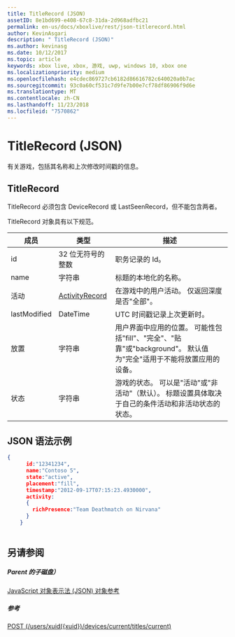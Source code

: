 ```yaml
---
title: TitleRecord (JSON)
assetID: 8e1bd699-e408-67c8-31da-2d968adfbc21
permalink: en-us/docs/xboxlive/rest/json-titlerecord.html
author: KevinAsgari
description: " TitleRecord (JSON)"
ms.author: kevinasg
ms.date: 10/12/2017
ms.topic: article
keywords: xbox live, xbox, 游戏, uwp, windows 10, xbox one
ms.localizationpriority: medium
ms.openlocfilehash: e4cdec869727cb6182d86616782c640020a0b7ac
ms.sourcegitcommit: 93c0a60cf531c7d9fe7b00e7cf78df86906f9d6e
ms.translationtype: MT
ms.contentlocale: zh-CN
ms.lasthandoff: 11/23/2018
ms.locfileid: "7570862"
---
```

# <a name="titlerecord-json"></a>TitleRecord (JSON)
有关游戏，包括其名称和上次修改时间戳的信息。 
<a id="ID4EN"></a>

 
## <a name="titlerecord"></a>TitleRecord
 
TitleRecord 必须包含 DeviceRecord 或 LastSeenRecord，但不能包含两者。
 
TitleRecord 对象具有以下规范。
 
| 成员| 类型| 描述| 
| --- | --- | --- | 
| id| 32 位无符号的整数| 职务记录的 Id。| 
| name| 字符串| 标题的本地化的名称。| 
| 活动| [ActivityRecord](json-activityrecord.md)| 在游戏中的用户活动。 仅返回深度是否"全部"。| 
| lastModified| DateTime| UTC 时间戳记录上次更新时。| 
| 放置| 字符串| 用户界面中应用的位置。 可能性包括"fill"、"完全"、"贴靠"或"background"。 默认值为"完全"适用于不能将放置应用的设备。| 
| 状态| 字符串| 游戏的状态。 可以是"活动"或"非活动"（默认）。 标题设置具体取决于自己的条件活动和非活动状态的状态。| 
  
<a id="ID4E6C"></a>

 
## <a name="sample-json-syntax"></a>JSON 语法示例
 

```json
{
      id:"12341234",
      name:"Contoso 5",
      state:"active",
      placement:"fill",
      timestamp:"2012-09-17T07:15:23.4930000",
      activity:
      {
        richPresence:"Team Deathmatch on Nirvana"
      }
    }
    
```

  
<a id="ID4EID"></a>

 
## <a name="see-also"></a>另请参阅
 
<a id="ID4EKD"></a>

 
##### <a name="parent"></a>Parent 的子磁盘） 

[JavaScript 对象表示法 (JSON) 对象参考](atoc-xboxlivews-reference-json.md)

  
<a id="ID4EUD"></a>

 
##### <a name="reference"></a>参考 

[POST (/users/xuid({xuid})/devices/current/titles/current)](../uri/presence/uri-usersxuiddevicescurrenttitlescurrentpost.md)

   